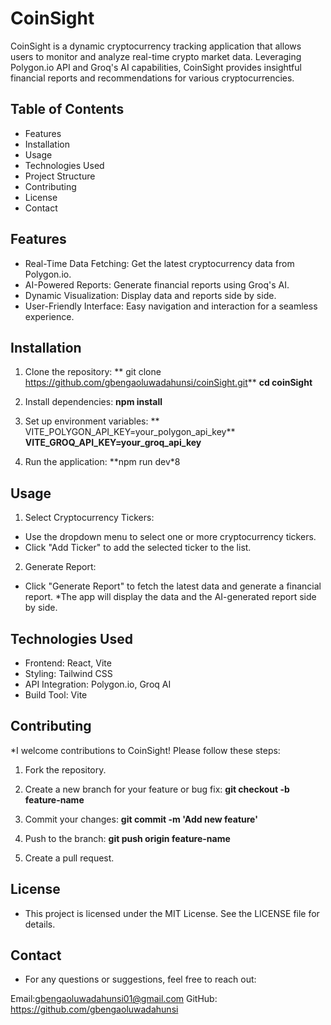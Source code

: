 # **CoinSight**

CoinSight is a dynamic cryptocurrency tracking application that allows users to monitor and analyze real-time crypto market data. Leveraging Polygon.io API and Groq's AI capabilities, CoinSight provides insightful financial reports and recommendations for various cryptocurrencies.

## **Table of Contents**
* Features
* Installation
* Usage
* Technologies Used
* Project Structure
* Contributing
* License
* Contact
  

## **Features**
* Real-Time Data Fetching: Get the latest cryptocurrency data from Polygon.io.
* AI-Powered Reports: Generate financial reports using Groq's AI.
* Dynamic Visualization: Display data and reports side by side.
* User-Friendly Interface: Easy navigation and interaction for a seamless experience.


## **Installation**

1. Clone the repository:
  ** git clone https://github.com/gbengaoluwadahunsi/coinSight.git**
  **cd coinSight**

2. Install dependencies:
  **npm install**
  
3. Set up environment variables:
  ** VITE_POLYGON_API_KEY=your_polygon_api_key**
  **VITE_GROQ_API_KEY=your_groq_api_key**

4. Run the application:
  **npm run dev*8

## **Usage**

1. Select Cryptocurrency Tickers:
* Use the dropdown menu to select one or more cryptocurrency tickers.
* Click "Add Ticker" to add the selected ticker to the list.
  
2. Generate Report:
* Click "Generate Report" to fetch the latest data and generate a financial report.
*The app will display the data and the AI-generated report side by side.

## **Technologies Used**

* Frontend: React, Vite
* Styling: Tailwind CSS
* API Integration: Polygon.io, Groq AI
* Build Tool: Vite

## **Contributing**
*I welcome contributions to CoinSight! Please follow these steps:

1. Fork the repository.

2. Create a new branch for your feature or bug fix:
  **git checkout -b feature-name**
    
3. Commit your changes:
  **git commit -m 'Add new feature'**
  
4. Push to the branch:
  **git push origin feature-name**
    
5. Create a pull request.

## **License**
* This project is licensed under the MIT License. See the LICENSE file for details.

## **Contact**
* For any questions or suggestions, feel free to reach out:

Email:gbengaoluwadahunsi01@gmail.com
GitHub: https://github.com/gbengaoluwadahunsi




